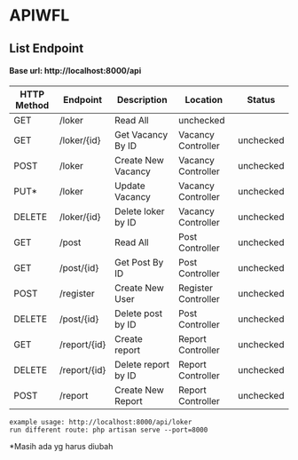 # APIWFL

## List Endpoint
#### Base url: http://localhost:8000/api

| HTTP Method | Endpoint        | Description         | Location            | Status              |
| ----------- | --------------- | ------------------- | ------------------- | ------------------- |
| GET         | /loker     | Read All   | unchecked   |
| GET         | /loker/{id} | Get Vacancy By ID | Vacancy Controller | unchecked   |
| POST        | /loker | Create New Vacancy| Vacancy Controller | unchecked   |
| PUT*        | /loker | Update Vacancy| Vacancy Controller | unchecked   |
| DELETE      | /loker/{id}     | Delete loker by ID   | Vacancy Controller | unchecked   |
| GET         | /post     | Read All   | Post Controller | unchecked   |
| GET         | /post/{id} | Get Post By ID | Post Controller | unchecked   |
| POST        | /register | Create New User | Register Controller | unchecked   |
| DELETE      | /post/{id}     | Delete post by ID   | Post Controller | unchecked   |
| GET         | /report/{id} | Create report | Report Controller | unchecked   |
| DELETE      | /report/{id}     | Delete report by ID   | Report Controller | unchecked   |
| POST        | /report | Create New Report| Report Controller | unchecked   |

```
example usage: http://localhost:8000/api/loker
run different route: php artisan serve --port=8000
```

*Masih ada yg harus diubah
